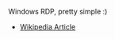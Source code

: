 Windows RDP, pretty simple :)

* [Wikipedia Article](http://en.wikipedia.org/wiki/Remote_Desktop_Protocol)

